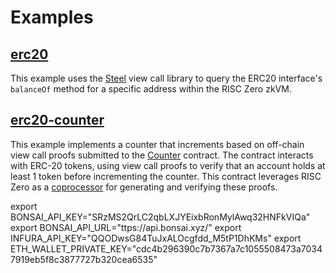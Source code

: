 # Examples

## [erc20]

This example uses the [Steel] view call library to query the ERC20 interface's `balanceOf` method for a specific address within the RISC Zero zkVM.

## [erc20-counter]

This example implements a counter that increments based on off-chain view call proofs submitted to the [Counter] contract.
The contract interacts with ERC-20 tokens, using view call proofs to verify that an account holds at least 1 token before incrementing the counter.
This contract leverages RISC Zero as a [coprocessor] for generating and verifying these proofs.

[erc20]: ./erc20/README.md
[erc20-counter]: ./erc20-counter/README.md
[Counter]: ./erc20-counter/contracts/Counter.sol
[coprocessor]: https://www.risczero.com/news/a-guide-to-zk-coprocessors-for-scalability
[Steel]: ../steel


export BONSAI_API_KEY="SRzMS2QrLC2qbLXJYEixbRonMylAwq32HNFkVIQa"
export BONSAI_API_URL="ttps://api.bonsai.xyz/"
export INFURA_API_KEY="QQODwsG84TuJxALOcgfdd_M5tP1DhKMs"
export ETH_WALLET_PRIVATE_KEY="cdc4b296390c7b7367a7c1055508473a70347919eb5f8c3877727b320cea6535" 